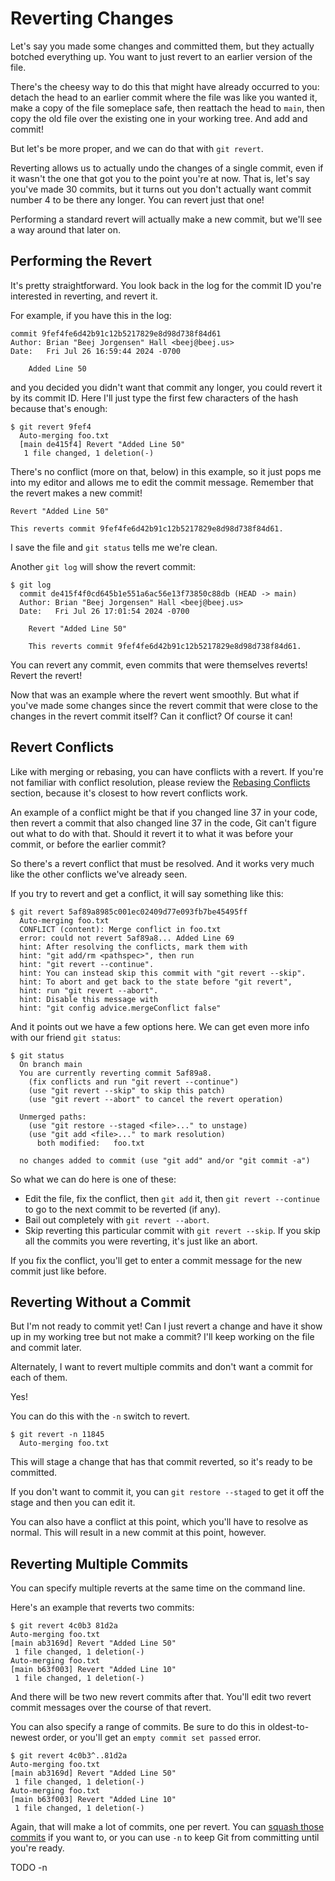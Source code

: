 # Reverting Changes

Let's say you made some changes and committed them, but they actually
botched everything up. You want to just revert to an earlier version of
the file.

There's the cheesy way to do this that might have already occurred to
you: detach the head to an earlier commit where the file was like you
wanted it, make a copy of the file someplace safe, then reattach the
head to `main`, then copy the old file over the existing one in your
working tree. And add and commit!

But let's be more proper, and we can do that with `git revert`.

Reverting allows us to actually undo the changes of a single commit,
even if it wasn't the one that got you to the point you're at now. That
is, let's say you've made 30 commits, but it turns out you don't
actually want commit number 4 to be there any longer. You can revert
just that one!

Performing a standard revert will actually make a new commit, but we'll
see a way around that later on.

## Performing the Revert

It's pretty straightforward. You look back in the log for the commit ID
you're interested in reverting, and revert it.

For example, if you have this in the log:

``` {.default}
commit 9fef4fe6d42b91c12b5217829e8d98d738f84d61
Author: Brian "Beej Jorgensen" Hall <beej@beej.us>
Date:   Fri Jul 26 16:59:44 2024 -0700

    Added Line 50
```

and you decided you didn't want that commit any longer, you could revert
it by its commit ID. Here I'll just type the first few characters of the
hash because that's enough:

``` {.default}
$ git revert 9fef4
  Auto-merging foo.txt
  [main de415f4] Revert "Added Line 50"
   1 file changed, 1 deletion(-)
```

There's no conflict (more on that, below) in this example, so it just
pops me into my editor and allows me to edit the commit message.
Remember that the revert makes a new commit!

``` {.default .numberLines}
Revert "Added Line 50"

This reverts commit 9fef4fe6d42b91c12b5217829e8d98d738f84d61.
```

I save the file and `git status` tells me we're clean.

Another `git log` will show the revert commit:

``` {.default}
$ git log
  commit de415f4f0cd645b1e551a6ac56e13f73850c88db (HEAD -> main)
  Author: Brian "Beej Jorgensen" Hall <beej@beej.us>
  Date:   Fri Jul 26 17:01:54 2024 -0700

    Revert "Added Line 50"

    This reverts commit 9fef4fe6d42b91c12b5217829e8d98d738f84d61.
```

You can revert any commit, even commits that were themselves reverts!
Revert the revert!

Now that was an example where the revert went smoothly. But what if
you've made some changes since the revert commit that were close to the
changes in the revert commit itself? Can it conflict? Of course it can!

## Revert Conflicts

Like with merging or rebasing, you can have conflicts with a revert. If
you're not familiar with conflict resolution, please review the
[Rebasing Conflicts](#rebasing-conflicts) section, because it's closest
to how revert conflicts work.

An example of a conflict might be that if you changed line 37 in your
code, then revert a commit that also changed line 37 in the code, Git
can't figure out what to do with that. Should it revert it to what it
was before your commit, or before the earlier commit?

So there's a revert conflict that must be resolved. And it works very
much like the other conflicts we've already seen.

If you try to revert and get a conflict, it will say something like
this:

``` {.default}
$ git revert 5af89a8985c001ec02409d77e093fb7be45495ff
  Auto-merging foo.txt
  CONFLICT (content): Merge conflict in foo.txt
  error: could not revert 5af89a8... Added Line 69
  hint: After resolving the conflicts, mark them with
  hint: "git add/rm <pathspec>", then run
  hint: "git revert --continue".
  hint: You can instead skip this commit with "git revert --skip".
  hint: To abort and get back to the state before "git revert",
  hint: run "git revert --abort".
  hint: Disable this message with
  hint: "git config advice.mergeConflict false"
```

And it points out we have a few options here. We can get even more info
with our friend `git status`:

``` {.default}
$ git status
  On branch main
  You are currently reverting commit 5af89a8.
    (fix conflicts and run "git revert --continue")
    (use "git revert --skip" to skip this patch)
    (use "git revert --abort" to cancel the revert operation)

  Unmerged paths:
    (use "git restore --staged <file>..." to unstage)
    (use "git add <file>..." to mark resolution)
	  both modified:   foo.txt

  no changes added to commit (use "git add" and/or "git commit -a")
```

So what we can do here is one of these:

* Edit the file, fix the conflict, then `git add` it, then `git revert
  --continue` to go to the next commit to be reverted (if any).
* Bail out completely with `git revert --abort`.
* Skip reverting this particular commit with `git revert --skip`. If you
  skip all the commits you were reverting, it's just like an abort.

If you fix the conflict, you'll get to enter a commit message for the
new commit just like before.

## Reverting Without a Commit

But I'm not ready to commit yet! Can I just revert a change and have it
show up in my working tree but not make a commit? I'll keep working on
the file and commit later.

Alternately, I want to revert multiple commits and don't want a commit
for each of them.

Yes!

You can do this with the `-n` switch to revert.

``` {.default}
$ git revert -n 11845
  Auto-merging foo.txt
```

This will stage a change that has that commit reverted, so it's ready to
be committed.

If you don't want to commit it, you can `git restore --staged` to get it
off the stage and then you can edit it.

You can also have a conflict at this point, which you'll have to resolve
as normal. This will result in a new commit at this point, however.

## Reverting Multiple Commits

You can specify multiple reverts at the same time on the command line.

Here's an example that reverts two commits:

``` {.default}
$ git revert 4c0b3 81d2a
Auto-merging foo.txt
[main ab3169d] Revert "Added Line 50"
 1 file changed, 1 deletion(-)
Auto-merging foo.txt
[main b63f003] Revert "Added Line 10"
 1 file changed, 1 deletion(-)
```

And there will be two new revert commits after that. You'll edit two
revert commit messages over the course of that revert.

You can also specify a range of commits. Be sure to do this in
oldest-to-newest order, or you'll get an `empty commit set passed`
error.

``` {.default}
$ git revert 4c0b3^..81d2a
Auto-merging foo.txt
[main ab3169d] Revert "Added Line 50"
 1 file changed, 1 deletion(-)
Auto-merging foo.txt
[main b63f003] Revert "Added Line 10"
 1 file changed, 1 deletion(-)
```

Again, that will make a lot of commits, one per revert. You can [squash
those commits](#squashing-commits) if you want to, or you can use `-n`
to keep Git from committing until you're ready.

TODO -n
